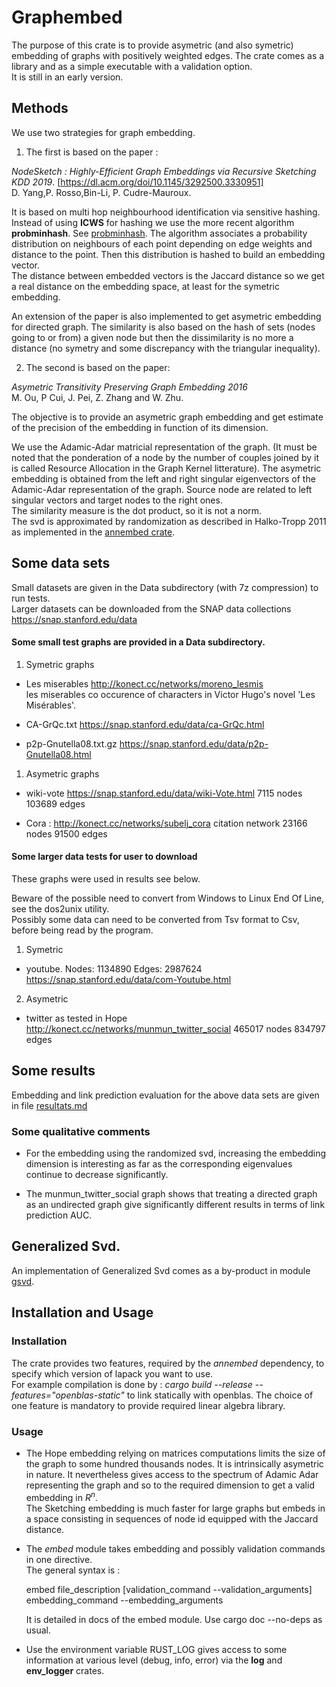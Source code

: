 # Graphembed

The purpose of this crate is to provide asymetric (and also symetric) embedding of graphs with positively weighted edges.
The crate comes as a library and as a simple executable with a validation option.  
It is still in an early version.
## Methods

We use two strategies for graph embedding.
1. The first is based on the paper : 

*NodeSketch : Highly-Efficient Graph Embeddings via Recursive Sketching KDD 2019*.  [https://dl.acm.org/doi/10.1145/3292500.3330951]  
    D. Yang,P. Rosso,Bin-Li, P. Cudre-Mauroux. 

It is based on multi hop neighbourhood identification via sensitive hashing.   
Instead of using **ICWS** for hashing we use the more recent algorithm **probminhash**. See [probminhash](https://arxiv.org/abs/1911.00675).
The algorithm associates a probability distribution on neighbours of each point depending on edge weights and distance to the point.
Then this distribution is hashed to build an embedding vector.  
The distance between embedded vectors is the Jaccard distance so we get
a real distance on the embedding space, at least for the symetric embedding.  

An extension of the paper is also implemented to get asymetric embedding for directed graph. The similarity is also based on the hash of sets (nodes going to or from) a given node but then the dissimilarity is no more a distance (no symetry and some discrepancy with the triangular inequality).

2. The second is based on the paper:
   
*Asymetric Transitivity Preserving Graph Embedding 2016*  
    M. Ou, P Cui, J. Pei, Z. Zhang and W. Zhu.

The objective is to provide an asymetric graph embedding and get estimate of the precision of the embedding in function of its dimension.  

We use the Adamic-Adar matricial representation of the graph. (It must be noted that the ponderation of a node by the number of couples joined by it is called Resource Allocation in the Graph Kernel litterature).
The asymetric embedding is obtained from the left and right singular eigenvectors of the Adamic-Adar representation of the graph.
Source node are related to left singular vectors and target nodes to the right ones.  
The similarity measure is the dot product, so it is not a norm.  
The svd is approximated by randomization as described in Halko-Tropp 2011 as implemented in the [annembed crate](https://crates.io/crates/annembed).




## Some data sets



Small datasets are given in the Data subdirectory (with 7z compression) to run tests.  
Larger datasets can be downloaded from the SNAP data collections <https://snap.stanford.edu/data>



#### Some small test graphs are provided in a Data subdirectory.


1. Symetric graphs 

* Les miserables  <http://konect.cc/networks/moreno_lesmis>   
    les miserables  co occurence of characters in Victor Hugo's novel 'Les Misérables'.

* CA-GrQc.txt       <https://snap.stanford.edu/data/ca-GrQc.html>

*   p2p-Gnutella08.txt.gz   <https://snap.stanford.edu/data/p2p-Gnutella08.html>

1. Asymetric graphs
   
*   wiki-vote               <https://snap.stanford.edu/data/wiki-Vote.html>
        7115 nodes 103689 edges
   
*   Cora : <http://konect.cc/networks/subelj_cora>
        citation network 23166 nodes 91500 edges

#### Some larger data tests for user to download

These graphs were used in results see below.

Beware of the possible need to convert from Windows to Linux End Of Line, see the dos2unix utility.  
Possibly some data can need to be converted from Tsv format to Csv, before being read by the program. 

1. Symetric 

* youtube.  Nodes: 1134890 Edges: 2987624 <https://snap.stanford.edu/data/com-Youtube.html>

2. Asymetric
   
* twitter as tested in Hope  <http://konect.cc/networks/munmun_twitter_social>
        465017 nodes 834797 edges


## Some results

Embedding and link prediction evaluation for the above data sets are given in file [resultats.md](./resultats.md)

### Some qualitative comments

* For the embedding using the randomized svd, increasing the embedding dimension is interesting as far as the corresponding eigenvalues continue to decrease significantly.

* The munmun_twitter_social graph shows that treating a directed graph as an undirected graph give significantly different results in terms of link prediction AUC. 

## Generalized Svd.

An implementation of Generalized Svd comes as a by-product in module [gsvd](./src/atp/gsvd.rs).

## Installation and Usage

### Installation

The crate provides two features, required by the *annembed* dependency, to specify which version of lapack you want to use.  
For example compilation is done by :
*cargo build --release --features="openblas-static"* to link statically with openblas.
The choice of one feature is mandatory to provide required linear algebra library.
### Usage

* The Hope embedding relying on matrices computations limits the size of the graph to some hundred thousands nodes.
It is intrinsically asymetric in nature. It nevertheless gives access to the spectrum of Adamic Adar representing the graph and
so to the required dimension to get a valid embedding in $R^{n}$.  
The Sketching embedding is much faster for large graphs but embeds in a space consisting in sequences of node id equipped with the Jaccard distance.

* The *embed* module takes embedding and possibly validation commands in one directive.  
The general syntax is :

    embed file_description [validation_command --validation_arguments] embedding_command --embedding_arguments

    It is detailed in docs of the embed module. Use cargo doc --no-deps as usual.

* Use the environment variable RUST_LOG gives access to some information at various level (debug, info, error)  via the **log** and **env_logger** crates.